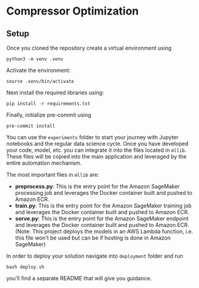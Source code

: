 # Compressor Optimization

## Setup

Once you cloned the repository create a virtual environment using

```
python3 -m venv .venv
```

Activate the environment:

```
source .venv/bin/activate
```

Next install the required libraries using:

```
pip install -r requirements.txt
```

Finally, initialize pre-commit using

```
pre-commit install
```

You can use the `experiments` folder to start your journey with Jupyter notebooks and the regular data science cycle. Once you have developed your code, model, etc. you can integrate it into the files located in `mllib`. These files will be copied into the main application and leveraged by the entire automation mechanism.

The most important files in `mllib` are:

* **preprocess.py**: This is the entry point for the Amazon SageMaker processing job and leverages the Docker container built and pushed to Amazon ECR.
* **train.py**: This is the entry point for the Amazon SageMaker training job and leverages the Docker container built and pushed to Amazon ECR.
* **serve.py**: This is the entry point for the Amazon SageMaker endpoint and leverages the Docker container built and pushed to Amazon ECR. (Note: This project deploys the models in an AWS Lambda function, i.e. this file won't be used but can be if hosting is done in Amazon SageMaker)

In order to deploy your solution navigate into `deployment` folder and run

```
bash deploy.sh
```

you'll find a separate README that will give you guidance.
